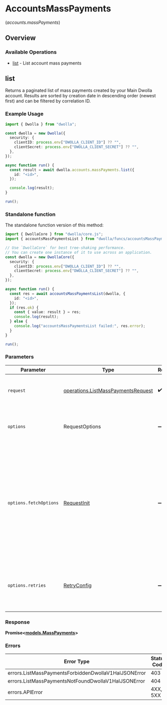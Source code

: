 # AccountsMassPayments
(*accounts.massPayments*)

## Overview

### Available Operations

* [list](#list) - List account mass payments

## list

Returns a paginated list of mass payments created by your Main Dwolla account. Results are sorted by creation date in descending order (newest first) and can be filtered by correlation ID.

### Example Usage

<!-- UsageSnippet language="typescript" operationID="listMassPayments" method="get" path="/accounts/{id}/mass-payments" -->
```typescript
import { Dwolla } from "dwolla";

const dwolla = new Dwolla({
  security: {
    clientID: process.env["DWOLLA_CLIENT_ID"] ?? "",
    clientSecret: process.env["DWOLLA_CLIENT_SECRET"] ?? "",
  },
});

async function run() {
  const result = await dwolla.accounts.massPayments.list({
    id: "<id>",
  });

  console.log(result);
}

run();
```

### Standalone function

The standalone function version of this method:

```typescript
import { DwollaCore } from "dwolla/core.js";
import { accountsMassPaymentsList } from "dwolla/funcs/accountsMassPaymentsList.js";

// Use `DwollaCore` for best tree-shaking performance.
// You can create one instance of it to use across an application.
const dwolla = new DwollaCore({
  security: {
    clientID: process.env["DWOLLA_CLIENT_ID"] ?? "",
    clientSecret: process.env["DWOLLA_CLIENT_SECRET"] ?? "",
  },
});

async function run() {
  const res = await accountsMassPaymentsList(dwolla, {
    id: "<id>",
  });
  if (res.ok) {
    const { value: result } = res;
    console.log(result);
  } else {
    console.log("accountsMassPaymentsList failed:", res.error);
  }
}

run();
```

### Parameters

| Parameter                                                                                                                                                                      | Type                                                                                                                                                                           | Required                                                                                                                                                                       | Description                                                                                                                                                                    |
| ------------------------------------------------------------------------------------------------------------------------------------------------------------------------------ | ------------------------------------------------------------------------------------------------------------------------------------------------------------------------------ | ------------------------------------------------------------------------------------------------------------------------------------------------------------------------------ | ------------------------------------------------------------------------------------------------------------------------------------------------------------------------------ |
| `request`                                                                                                                                                                      | [operations.ListMassPaymentsRequest](../../models/operations/listmasspaymentsrequest.md)                                                                                       | :heavy_check_mark:                                                                                                                                                             | The request object to use for the request.                                                                                                                                     |
| `options`                                                                                                                                                                      | RequestOptions                                                                                                                                                                 | :heavy_minus_sign:                                                                                                                                                             | Used to set various options for making HTTP requests.                                                                                                                          |
| `options.fetchOptions`                                                                                                                                                         | [RequestInit](https://developer.mozilla.org/en-US/docs/Web/API/Request/Request#options)                                                                                        | :heavy_minus_sign:                                                                                                                                                             | Options that are passed to the underlying HTTP request. This can be used to inject extra headers for examples. All `Request` options, except `method` and `body`, are allowed. |
| `options.retries`                                                                                                                                                              | [RetryConfig](../../lib/utils/retryconfig.md)                                                                                                                                  | :heavy_minus_sign:                                                                                                                                                             | Enables retrying HTTP requests under certain failure conditions.                                                                                                               |

### Response

**Promise\<[models.MassPayments](../../models/masspayments.md)\>**

### Errors

| Error Type                                           | Status Code                                          | Content Type                                         |
| ---------------------------------------------------- | ---------------------------------------------------- | ---------------------------------------------------- |
| errors.ListMassPaymentsForbiddenDwollaV1HalJSONError | 403                                                  | application/vnd.dwolla.v1.hal+json                   |
| errors.ListMassPaymentsNotFoundDwollaV1HalJSONError  | 404                                                  | application/vnd.dwolla.v1.hal+json                   |
| errors.APIError                                      | 4XX, 5XX                                             | \*/\*                                                |